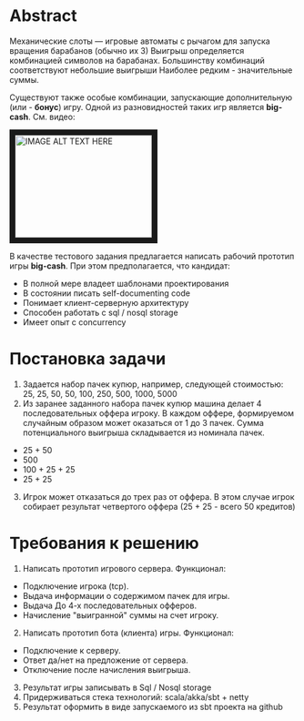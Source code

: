 Abstract
========

Механические слоты — игровые автоматы с рычагом для запуска вращения барабанов (обычно их 3)
Выигрыш определяется комбинацией символов на барабанах. 
Большинству комбинаций соответствуют небольшие выигрыши
Наиболее редким - значительные суммы.

Существуют также особые комбинации, запускающие дополнительную (или - **бонус**) игру.
Одной из разновидностей таких игр является **big-cash**. См. видео:

<a href="http://www.youtube.com/watch?feature=player_embedded&v=tWojSuoJaYQ&t=45s
" target="_blank"><img src="http://img.youtube.com/vi/tWojSuoJaYQ/0.jpg" 
alt="IMAGE ALT TEXT HERE" width="240" height="180" border="10" /></a>

В качестве тестового задания предлагается написать рабочий прототип игры **big-cash**.
При этом предполагается, что кандидат:
* В полной мере владеет шаблонами проектирования
* В состоянии писать self-documenting code
* Понимает клиент-серверную архитектуру
* Способен работать с sql / nosql storage
* Имеет опыт с concurrency

Постановка задачи
=================

1. Задается набор пачек купюр, например, следующей стоимостью:
   25, 25, 50, 50, 100, 250, 500, 1000, 5000
2. Из заранее заданного набора пачек купюр машина делает 4 последовательных оффера игроку.
   В каждом оффере, формируемом случайным образом может оказаться от 1 до 3 пачек. 
   Сумма потенциального выигрыша складывается из номинала пачек.
  * 25 + 50
  * 500
  * 100 + 25 + 25
  * 25 + 25
3. Игрок может отказаться до трех раз от оффера. 
   В этом случае игрок собирает результат четвертого оффера (25 + 25 - всего 50 кредитов)
   
   
Требования к решению
====================

1. Написать прототип игрового сервера. Функционал:
  * Подключение игрока (tcp).
  * Выдача информации о содержимом пачек для игры.
  * Выдача До 4-х последовательных офферов.
  * Начисление "выигранной" суммы на счет игроку.
2. Написать прототип бота (клиента) игры. Функционал:
  * Подключение к серверу.
  * Ответ да/нет на предложение от сервера.
  * Отключение после начисления выигрыша.
3. Результат игры записывать в Sql / Nosql storage
4. Придерживаться стека технологий: scala/akka/sbt + netty
5. Результат оформить в виде запускаемого из sbt проекта на github
